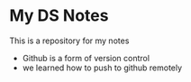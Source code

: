 # My DS Notes

This is a repository for my notes

- Github is a form of version control 
- we learned how to push to github remotely
